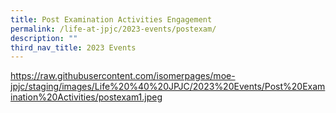 ```yaml
---
title: Post Examination Activities Engagement
permalink: /life-at-jpjc/2023-events/postexam/
description: ""
third_nav_title: 2023 Events
---
```

https://raw.githubusercontent.com/isomerpages/moe-jpjc/staging/images/Life%20%40%20JPJC/2023%20Events/Post%20Examination%20Activities/postexam1.jpeg